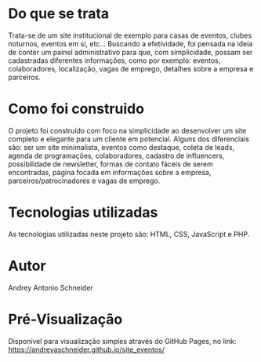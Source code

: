 # Do que se trata
Trata-se de um site institucional de exemplo para casas de eventos, clubes noturnos, eventos em si, etc...
Buscando a efetividade, foi pensada na ideia de conter um painel administrativo para que, com simplicidade, possam ser cadastradas diferentes informações, como por exemplo: eventos, colaboradores, localização, vagas de emprego, detalhes sobre a empresa e parceiros.

# Como foi construido
O projeto foi construído com foco na simplicidade ao desenvolver um site completo e elegante para um cliente em potencial. Alguns dos diferenciais são: ser um site minimalista, eventos como destaque, coleta de leads, agenda de programações, colaboradores, cadastro de influencers, possibilidade de newsletter, formas de contato fáceis de serem encontradas, página focada em informações sobre a empresa, parceiros/patrocinadores e vagas de emprego.

# Tecnologias utilizadas
As tecnologias utilizadas neste projeto são: HTML, CSS, JavaScript e PHP.

# Autor
Andrey Antonio Schneider

# Pré-Visualização
Disponível para visualização simples através do GitHub Pages, no link: https://andreyaschneider.github.io/site_eventos/
